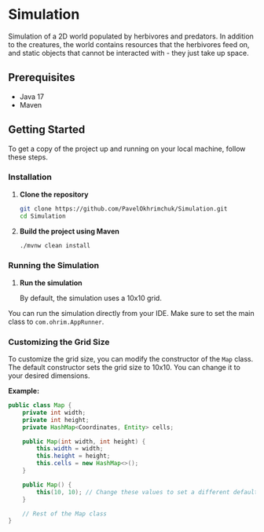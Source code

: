 # Simulation

Simulation of a 2D world populated by herbivores and predators. In addition to the creatures, the world contains resources that the herbivores feed on, and static objects that cannot be interacted with - they just take up space.

## Prerequisites

- Java 17
- Maven

## Getting Started

To get a copy of the project up and running on your local machine, follow these steps.

### Installation

1. **Clone the repository**

    ```sh
    git clone https://github.com/PavelOkhrimchuk/Simulation.git
    cd Simulation
    ```

2. **Build the project using Maven**

    ```sh
    ./mvnw clean install
    ```

### Running the Simulation

1. **Run the simulation**

    By default, the simulation uses a 10x10 grid. 



  You can run the simulation directly from your IDE. Make sure to set the main class to `com.ohrim.AppRunner`.

### Customizing the Grid Size

To customize the grid size, you can modify the constructor of the `Map` class. The default constructor sets the grid size to 10x10. You can change it to your desired dimensions.

**Example:**

```java
public class Map {
    private int width;
    private int height;
    private HashMap<Coordinates, Entity> cells;

    public Map(int width, int height) {
        this.width = width;
        this.height = height;
        this.cells = new HashMap<>();
    }

    public Map() {
        this(10, 10); // Change these values to set a different default size
    }

    // Rest of the Map class
}
